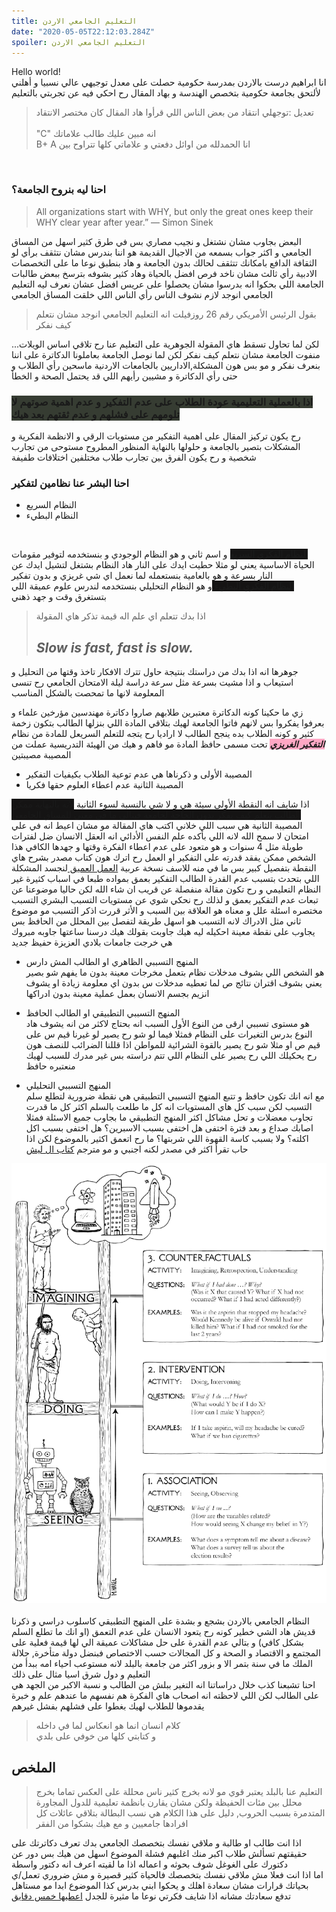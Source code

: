 ```yaml
---
title: التعليم الجامعي الاردن 
date: "2020-05-05T22:12:03.284Z"
spoiler: التعليم الجامعي الاردن
---
```

Hello world!<br>
 انا ابراهيم درست بالاردن بمدرسة حكومية حصلت على معدل توجيهي عالي نسبيا و أهلني لألتحق بجامعة حكومية بتخصص الهندسة و بهاد المقال رح احكي فيه عن تجربتي بالتعليم 

> تعديل :توجهلي انتقاد من بعض الناس اللي قرأوا هاد المقال كان مختصر الانتقاد  
<br>"C"  انه مبين عليك طالب علاماتك 
<br>B+ A انا الحمدلله من اوائل دفعتي و علاماتي كلها تتراوح بين 
<br>

### احنا ليه بنروح الجامعة؟ <br>
>All organizations start with WHY, but only the great ones keep their WHY clear year after year.”
― Simon Sinek<br>

البعض بجاوب مشان نشتغل و نجيب مصاري بس في طرق كثير اسهل من المساق الجامعي و اكثر جواب بسمعه من الاجيال القديمة هو اننا بندرس مشان نتثقف برأي لو الثقافة الدافع بامكانك تتثقف لحالك بدون الجامعة و هاد بنطبق نوعا ما على التخصصات الادبية رأي ثالث مشان ناخد فرص افضل بالحياة وهاد كثير بشوفه بترسخ ببعض طالبات الجامعة اللي بحكوا انه بدرسوا مشان يحصلوا على عريس افضل
عشان نعرف ليه التعليم الجامعي انوجد لازم نشوف الناس رأي الناس اللي خلقت المساق الجامعي 
> بقول الرئيس الأمريكي رقم 26 روزفيلت انه التعليم الجامعي انوجد مشان نتعلم كيف نفكر

...لكن لما تحاول تسقط هاي المقولة الجوهرية على التعليم عنا رح تلاقي اساس الويلات  
منفوت الجامعة مشان نتعلم كيف نفكر لكن لما نوصل الجامعة بعاملونا الدكاترة على اننا بنعرف نفكر و مو بس هون المشكلة,الاداريين بالجامعات الاردنية ماسحين رأي الطلاب و حتى رأي الدكاترة و مشيين رأيهم اللي قد يحتمل الصحة و الخطأ
### <span style="background-color: rgb(54, 60, 50)"> اذا بالعملية التعليمية عودة الطلاب على عدم التفكير و عدم اهمية صوتهم لا تلومهم على فشلهم و عدم ثقتهم بعد  هيك</span>

رح يكون تركيز المقال على اهمية التفكير من مستويات الرقي و الانظمة الفكرية و المشكلات بتصير بالجامعة و حلولها بالنهاية المنظور المطروح مستوحى من تجارب شخصية و رح يكون الفرق بين تجارب طلاب مختلفين اختلافات طفيفة

### احنا البشر عنا نظامين لتفكير 
* النظام السريع
* النظام البطيء
<br>

<span style="background-color: rgb(21, 20,20)"> <b>النظام الفكري السريع</b></span>
 و اسم ثاني و هو النظام الوجودي و بنستخدمه لتوفير مقومات الحياة الاساسية يعني لو مثلا حطيت ايدك على النار هاد النظام بشتغل لتشيل ايدك عن النار بسرعة و هو بالعامية بنستعمله لما نعمل اي شي غريزي و بدون تفكير <br> 
 <span style="background-color: rgb(21, 20,20)"><b> النظام الفكري البطيء</b> </span>
 و هو النظام التحليلي بنستخدمه لندرس علوم عميقة اللي بتستغرق وقت و جهد ذهني <br>

> اذا بدك تتعلم اي علم اله قيمة تذكر هاي المقولة
> ## <b><i> Slow is fast, fast is slow. </i></b>
جوهرها انه اذا بدك من دراستك بنتيجة حاول تترك الافكار تاخذ وقتها من التحليل و استيعاب و اذا مشيت بسرعة مثل سرعة دراسة ليلة الامتحان الجامعي رح تنسى المعلومة لانها ما تمحصت بالشكل المناسب

زي ما حكينا كونه الدكاترة معتبرين طلابهم صاروا دكاترة مهندسين مؤرخين علماء و بعرفوا يفكروا بس لانهم فاتوا الجامعة لهيك بتلاقي المادة اللي بنزلها الطالب بتكون زخمة كثير و كونه الطلاب بده ينجح الطالب لا اراديا رح يتجه للتعلم السريعل للمادة من نظام
 <span style="background-color: #FFA7C4"><b><i> التفكير الغريزي</b></i></span>
 تحت مسمى حافظ المادة مو فاهم و هيك من الهيئة التدريسية عملت من المصيبة مصيبتين <br>

* المصيبة الأولى و ذكرناها هي عدم توعية الطلاب بكيفيات التفكير
* المصيبة الثانية عدم اعطاء العلوم حقها فكريا

اذا شايف انه النقطة الأولى سيئة هي و لا شي بالنسبة لسوء الثانية
<span style="background-color: rgb(21, 20,20)"> لانه بالنهاية ممكن الطالب يتعلم  كيف يفكر بدون الحاجة لجامعة فبتالي ما في معنى للمساق الجامعي</span>
 المصيبة الثانية هي سبب اللي خلاني اكتب هاي المقالة مو مشان اعيط انه في علي امتحان لا سمح الله
 لانه اللي بأكده علم النفس الأدائي انه العقل الانسان ضل لفترات طويلة مثل 4 سنوات و هو متعود على عدم اعطاء الفكرة وقتها و جهدها الكافي هذا الشخص ممكن يفقد قدرته على التفكير او العمل
رح اترك هون كتاب مصدر بشرح هاي النقطة بتفصيل كبير بس ما في منه للاسف نسخة عربية
<a href="https://www.calnewport.com/books/deep-work/">العمل العميق </a>
لنجسد المشكلة اللي بتحدث بتسبب عدم القدرة الطالب التفكير بعمق بمواده طبعا في اسباب كثيرة غير  النظام التعليمي و رح تكون مقالة منفصلة عن قريب ان شاء الله لكن حاليا موضوعنا عن تبعات عدم التفكير بعمق و لذلك رح نحكي شوي عن مستويات التسبب البشري 
التسبب مختصره اسئلة علل و معناه هو العلاقة بين السبب و الأثر
قررت اذكر التسبب مو موضوع ثاني مثل الادراك لانه التسبب هو اسهل طريقة لتفصل بين المحلل من الحافظ
بس يجاوب على نقطة معينة احكيله ليه هيك جاوبت بقولك هيك درسنا ساعتها جاوبه مبروك هي خرجت جامعات بلادي العزيزة حفيظ جديد

* المنهج التسببي الظاهري او الطالب المش دارس<br>
هو الشخص اللي بشوف مدخلات نظام بتعمل مخرجات معينة بدون ما يفهم شو بصير 
يعني بشوف اقتران نتائج ص لما تعطيه مدخلات س بدون اي معلومة زيادة 
او يشوف انزيم بجسم الانسان بعمل عملية معينة بدون ادراكها

*  المنهج التسببي التطبيقي او الطالب الحافظ<br>
  هو مستوى تسببي ارقى من النوع الأول السبب انه بحتاج لاكثر من انه يشوف هاد النوع بدرس التغيرات على النظام فمثلا فيما لو شو رح يصير لو غيرنا قيم س على قيم ص او مثلا شو رح يصير بالقوة الشرائية للمواطن اذا قللنا الضرائب للنصف هون رح يحكيلك اللي رح يصير على النظام اللي تتم دراسته بس غير مدرك للسبب لهيك منعتبره حافظ 
* المنهج التسببي التحليلي <br>
  مع انه انك تكون حافظ و تتبع المنهج التسببي التطبيقي هي نقطة ضرورية لتطلع سلم التسبب لكن سبب كل هاي المستويات انه كل ما طلعت بالسلم اكثر كل ما قدرت تجاوب معضلات و تحل مشاكل اكثر المنهج التطبيقي ما بجاوب جميع الاسئلة فمثلا 
  اصابك صداع و بعد فترة اختفى هل اختفى بسبب الاسبرين؟ هل اختفى بسبب اكل اكلته؟ ولا بسبب كاسة القهوة اللي شربتها؟
  ما رح اتعمق اكثير بالموضوع لكن اذا حاب تقرأ اكثر في مصدر لكنه اجنبي و مو مترجم 
  <a href="https://www.nytimes.com/2018/06/01/business/dealbook/review-the-book-of-why-examines-the-science-of-cause-and-effect.html">كتاب ال ليش</a>

![Levels of thinking](./thinking.jpg)
<br><br>
النظام الجامعي بالاردن بشجع و بشدة على المنهج التطبيقي كاسلوب دراسي و ذكرنا قديش هاد الشي خطير كونه رح يتعود الانسان على عدم التعمق (او انك ما تطلع السلم بشكل كافي) و بتالي عدم القدرة على حل مشاكلات عميقة الي لها قيمة فعلية على المجتمع و الاقتصاد و الصحة و كل المجالات حسب الاختصاص فبنضل دولة متأخرة, جلالة الملك ما في سنة بتمر الا و بزور اكثر من جامعة بالبلد لانه مستوعب احياء امه ببدأ من التعليم و دول شرق اسيا مثال على ذلك<br>
احنا تشبعنا كذب خلال دراساتنا انه التغير ببلش من الطالب و نسبة الاكبر من الجهد هي على الطالب لكن اللي لاحظته انه اصحاب هاي الفكرة هم نفسهم ما عندهم علم و خبرة يقدموها للطلاب لهيك بغطوا على فشلهم بفشل غيرهم <br>
> كلام انسان انما هو انعكاس لما في داخله <br>
و كتابتي كلها من خوفي على بلدي 

## الملخص 

> التعليم عنا بالبلد يعتبر قوي مو لانه بخرج كثير ناس محللة على العكس تماما بخرج محلل بين مئات الحفيظة ولكن مشان يقارن بانظمة تعليمية للدول المجاورة المتدمرة بسبب الحروب, دليل على هذا الكلام هي نسب البطالة بتلاقي عائلات كل افرادها جامعيين و مع هيك بشكوا من الفقر

اذا انت طالب او طالبة و ملاقي نفسك بتخصصك الجامعي بدك تعرف دكاترتك على حقيقتهم تسألش طلاب اكبر منك اغلبهم فشلة الموضوع اسهل من هيك بس دور عن دكتورك على الغوغل شوف بحوثه و اعماله اذا ما لقيته اعرف انه دكتور واسطة<br>
اما اذا انت فعلا مش ملاقي نفسك بتخصصك فالحياة كثير قصيرة و مش ضروري تعمل/ي بحياتك قرارات مشان سعادة اهلك و يحكوا ابني بدرس كذا الموضوع ابدا مو مستاهل تدفع سعادتك مشانه
اذا شايف فكرتي نوعا ما مثيرة للجدل
<a href="https://signalvnoise.com/posts/3124-give-it-five-minutes?ck_subscriber_id=785084561"> اعطيها خمس دقايق </a>